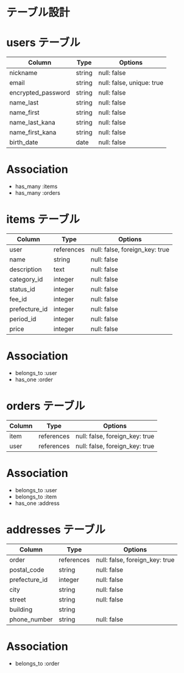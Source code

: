 # テーブル設計

# users テーブル
| Column             | Type   | Options                   |
| ------------------ | ------ | ------------------------- |
| nickname           | string | null: false               |
| email              | string | null: false, unique: true |
| encrypted_password | string | null: false               |
| name_last          | string | null: false               |
| name_first         | string | null: false               |
| name_last_kana     | string | null: false               |
| name_first_kana    | string | null: false               |
| birth_date         | date   | null: false               |

# Association
- has_many :items
- has_many :orders



# items テーブル
| Column         | Type       | Options                        |
| -------------- | ---------- | ------------------------------ |
| user           | references | null: false, foreign_key: true |
| name           | string     | null: false                    |
| description    | text       | null: false                    |
| category_id    | integer    | null: false                    |
| status_id      | integer    | null: false                    |
| fee_id         | integer    | null: false                    |
| prefecture_id  | integer    | null: false                    |
| period_id      | integer    | null: false                    |
| price          | integer    | null: false                    |

# Association
- belongs_to :user
- has_one :order



# orders テーブル
| Column    | Type       | Options                        |
| --------- | ---------- | ------------------------------ |
| item      | references | null: false, foreign_key: true |
| user      | references | null: false, foreign_key: true |

# Association
- belongs_to :user
- belongs_to :item
- has_one :address



# addresses テーブル
| Column        | Type       | Options                        |
| ------------- | ---------- | ------------------------------ |
| order         | references | null: false, foreign_key: true |
| postal_code   | string     | null: false                    |
| prefecture_id | integer    | null: false                    |
| city          | string     | null: false                    |
| street        | string     | null: false                    |
| building      | string     |                                |
| phone_number  | string     | null: false                    |

# Association
- belongs_to :order

